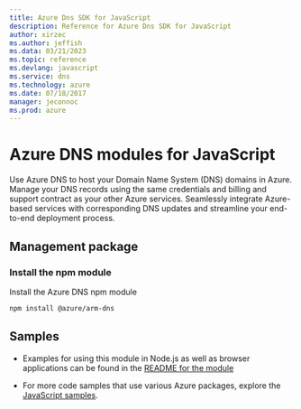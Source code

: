 ```yaml
---
title: Azure Dns SDK for JavaScript
description: Reference for Azure Dns SDK for JavaScript
author: xirzec
ms.author: jeffish
ms.data: 03/21/2023
ms.topic: reference
ms.devlang: javascript
ms.service: dns
ms.technology: azure
ms.date: 07/18/2017
manager: jeconnoc
ms.prod: azure
---
```

# Azure DNS modules for JavaScript

Use Azure DNS to host your Domain Name System (DNS) domains in Azure. Manage your DNS records using the same credentials and billing and support contract as your other Azure services. Seamlessly integrate Azure-based services with corresponding DNS updates and streamline your end-to-end deployment process.

## Management package

### Install the npm module

Install the Azure DNS npm module

```bash
npm install @azure/arm-dns
```

## Samples

* Examples for using this module in Node.js as well as browser applications can be found in the [README for the module](https://www.npmjs.com/package/@azure/arm-dns)

* For more code samples that use various Azure packages, explore the [JavaScript samples](https://docs.microsoft.com/samples/browse/?languages=javascript).